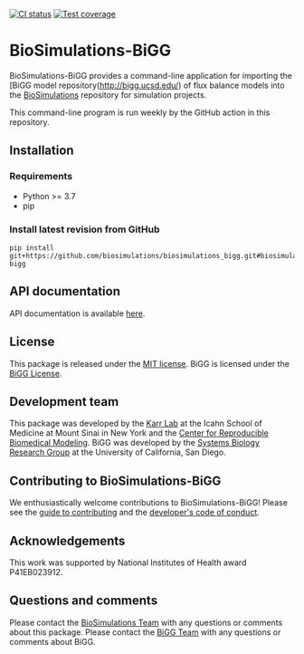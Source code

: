 [![CI status](https://github.com/biosimulations/biosimulations_bigg/workflows/Continuous%20integration/badge.svg)](https://github.com/biosimulations/biosimulations_bigg/actions?query=workflow%3A%22Continuous+integration%22)
[![Test coverage](https://codecov.io/gh/biosimulations/biosimulations_bigg/branch/dev/graph/badge.svg)](https://codecov.io/gh/biosimulations/biosimulations_bigg)

# BioSimulations-BiGG
BioSimulations-BiGG provides a command-line application for importing the [BiGG model repository(http://bigg.ucsd.edu/) of flux balance models into the [BioSimulations](https://biosimulations.org) repository for simulation projects.

This command-line program is run weekly by the GitHub action in this repository.

## Installation

### Requirements
* Python >= 3.7
* pip


### Install latest revision from GitHub
```
pip install git+https://github.com/biosimulations/biosimulations_bigg.git#biosimulations-bigg
```

## API documentation
API documentation is available [here](https://docs.biosimulations.org/biosimulations_bigg/).

## License
This package is released under the [MIT license](LICENSE). BiGG is licensed under the [BiGG License](http://bigg.ucsd.edu/license).

## Development team
This package was developed by the [Karr Lab](https://www.karrlab.org) at the Icahn School of Medicine at Mount Sinai in New York and the [Center for Reproducible Biomedical Modeling](http://reproduciblebiomodels.org). BiGG was developed by the [Systems Biology Research Group](https://systemsbiology.ucsd.edu/) at the University of California, San Diego.

## Contributing to BioSimulations-BiGG
We enthusiastically welcome contributions to BioSimulations-BiGG! Please see the [guide to contributing](CONTRIBUTING.md) and the [developer's code of conduct](CODE_OF_CONDUCT.md).

## Acknowledgements
This work was supported by National Institutes of Health award P41EB023912.

## Questions and comments
Please contact the [BioSimulations Team](mailto:info@biosimulations.org) with any questions or comments about this package. Please contact the [BiGG Team](https://github.com/SBRG/bigg_models/issues) with any questions or comments about BiGG.
